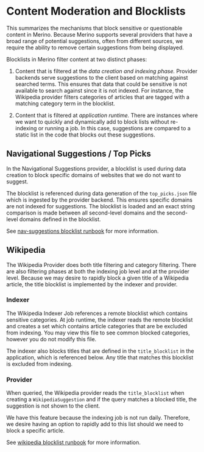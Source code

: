 # Content Moderation and Blocklists
This summarizes the mechanisms that block sensitive or questionable content in Merino.
Because Merino supports several providers that have a broad range of potential suggestions,
often from different sources, we require the ability to remove certain suggestions from being displayed.

Blocklists in Merino filter content at two distinct phases:
1. Content that is filtered at the _data creation and indexing phase._
   Provider backends serve suggestions to the client based on matching against searched terms.
   This ensures that data that could be sensitive is not available to search against since it is not indexed.
   For instance, the Wikipedia provider filters categories of articles that are tagged with a matching category term in the blocklist.

2. Content that is filtered at _application runtime._
   There are instances where we want to quickly and dynamically add to block lists without re-indexing or running a job.
   In this case, suggestions are compared to a static list in the code that blocks out these suggestions.

## Navigational Suggestions / Top Picks
In the Navigational Suggestions provider, a blocklist is used during data creation to block specific domains of websites that we do not want to suggest.

The blocklist is referenced during data generation of the `top_picks.json` file which is ingested by the provider backend. This ensures specific domains are not indexed for suggestions. The blocklist is loaded and an exact string comparison is made between all second-level domains and the second-level domains defined in the blocklist.

See [nav-suggestions blocklist runbook][1] for more information.

## Wikipedia
The Wikipedia Provider does both title filtering and category filtering. There are also filtering phases at both the indexing job level and at the provider level. Because we may desire to rapidly block a given title of a Wikipedia article, the title blocklist is implemented by the indexer and provider. 

### Indexer
The Wikipedia Indexer Job references a remote blocklist which contains sensitive categories.
At job runtime, the indexer reads the remote blocklist and creates a set which contains article categories that are be excluded from indexing. You may view this file to see common blocked categories, however you do not modify this file.

The indexer also blocks titles that are defined in the `title_blocklist` in the application, which is referenced below.  Any title that matches this blocklist is excluded from indexing. 

### Provider
When queried, the Wikipedia provider reads the `title_blocklist` when creating a `WikipediaSuggestion` and if the query matches a blocked title, the suggestion is not shown to the client. 

We have this feature because the indexing job is not run daily. Therefore, we desire having an option to rapidly add to this list should we need to block a specific article. 

See [wikipedia blocklist runbook][2] for more information.

[1]: ../operations/blocklist-nav-suggestions.md
[2]: ../operations/blocklist-wikipedia.md
